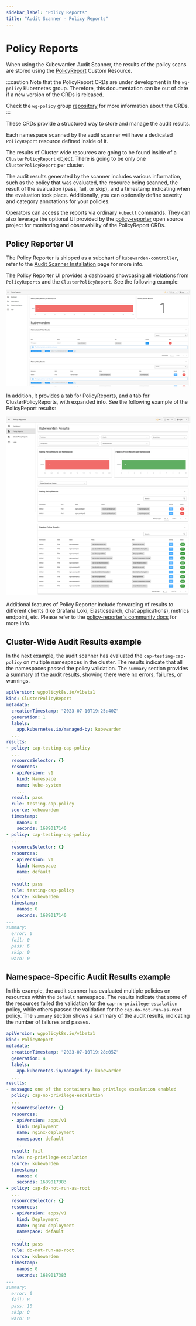 ```yaml
---
sidebar_label: "Policy Reports"
title: "Audit Scanner - Policy Reports"
---
```


# Policy Reports

When using the Kubewarden Audit Scanner, the results of the policy scans are
stored using the
[PolicyReport](https://htmlpreview.github.io/?https://github.com/kubernetes-sigs/wg-policy-prototypes/blob/045372e558b896695b2daae92e8c7a04d4d40282/policy-report/docs/index.html)
Custom Resource.

:::caution
Note that the PolicyReport CRDs are under development in the `wg-policy`
Kubernetes group. Therefore, this documentation can be out of date if a new
version of the CRDs is released.

Check the `wg-policy` group
[repository](https://github.com/kubernetes-sigs/wg-policy-prototypes) for
more information about the CRDs.
:::

These CRDs provide a structured way to store and manage the audit results.

Each namespace scanned by the audit scanner will have a dedicated
`PolicyReport` resource defined inside of it.

The results of Cluster wide resources are going to be found inside of a
`ClusterPolicyReport` object. There is going to be only one
`ClusterPolicyReport` per cluster.

The audit results generated by the scanner includes various information, such
as the policy that was evaluated, the resource being scanned, the result of the
evaluation (pass, fail, or skip), and a timestamp indicating when the
evaluation took place. Additionally, you can optionally define severity and
category annotations for your policies.

Operators can access the reports via ordinary `kubectl` commands. They can also
leverage the optional UI provided by the
[policy-reporter](https://kyverno.github.io/policy-reporter) open source
project for monitoring and observability of the PolicyReport CRDs.

## Policy Reporter UI

The Policy Reporter is shipped as a subchart of `kubewarden-controller`, refer
to the [Audit Scanner Installation](../../howtos/audit-scanner) page for more
info.

The Policy Reporter UI provides a dashboard showcasing all violations from
`PolicyReports` and the `ClusterPolicyReport`. See the following example:

![Policy Reporter dashboard example](/img/policy-reporter_dashboard.png)

In addition, it provides a tab for PolicyReports, and a tab for
ClusterPolicyReports, with expanded info. See the following example of the
PolicyReport results:

![Policy Reporter PolicyReports example](/img/policy-reporter_policyreports.png)

Additional features of Policy Reporter include forwarding of results to
different clients (like Grafana Loki, Elasticsearch, chat applications),
metrics endpoint, etc. Please refer to the
[policy-reporter's community docs](https://kyverno.github.io/policy-reporter)
for more info.

## Cluster-Wide Audit Results example

In the next example, the audit scanner has evaluated the
`cap-testing-cap-policy` on multiple namespaces in the cluster. The results
indicate that all the namespaces passed the policy validation. The `summary`
section provides a summary of the audit results, showing there were no
errors, failures, or warnings.

```yaml
apiVersion: wgpolicyk8s.io/v1beta1
kind: ClusterPolicyReport
metadata:
  creationTimestamp: "2023-07-10T19:25:40Z"
  generation: 1
  labels:
    app.kubernetes.io/managed-by: kubewarden
  ...
results:
- policy: cap-testing-cap-policy
  ...
  resourceSelector: {}
  resources:
  - apiVersion: v1
    kind: Namespace
    name: kube-system
    ...
  result: pass
  rule: testing-cap-policy
  source: kubewarden
  timestamp:
    nanos: 0
    seconds: 1689017140
- policy: cap-testing-cap-policy
  ...
  resourceSelector: {}
  resources:
  - apiVersion: v1
    kind: Namespace
    name: default
    ...
  result: pass
  rule: testing-cap-policy
  source: kubewarden
  timestamp:
    nanos: 0
    seconds: 1689017140
...
summary:
  error: 0
  fail: 0
  pass: 6
  skip: 0
  warn: 0
```

## Namespace-Specific Audit Results example

In this example, the audit scanner has evaluated multiple policies on resources
within the `default` namespace. The results indicate that some of the resources
failed the validation for the `cap-no-privilege-escalation` policy, while
others passed the validation for the `cap-do-not-run-as-root` policy. The
`summary` section shows a summary of the audit results, indicating the number
of failures and passes.

```yaml
apiVersion: wgpolicyk8s.io/v1beta1
kind: PolicyReport
metadata:
  creationTimestamp: "2023-07-10T19:28:05Z"
  generation: 4
  labels:
    app.kubernetes.io/managed-by: kubewarden
  ...
results:
- message: one of the containers has privilege escalation enabled
  policy: cap-no-privilege-escalation
  ...
  resourceSelector: {}
  resources:
  - apiVersion: apps/v1
    kind: Deployment
    name: nginx-deployment
    namespace: default
    ...
  result: fail
  rule: no-privilege-escalation
  source: kubewarden
  timestamp:
    nanos: 0
    seconds: 1689017383
- policy: cap-do-not-run-as-root
  ...
  resourceSelector: {}
  resources:
  - apiVersion: apps/v1
    kind: Deployment
    name: nginx-deployment
    namespace: default
    ...
  result: pass
  rule: do-not-run-as-root
  source: kubewarden
  timestamp:
    nanos: 0
    seconds: 1689017383
...
summary:
  error: 0
  fail: 8
  pass: 10
  skip: 0
  warn: 0
```
